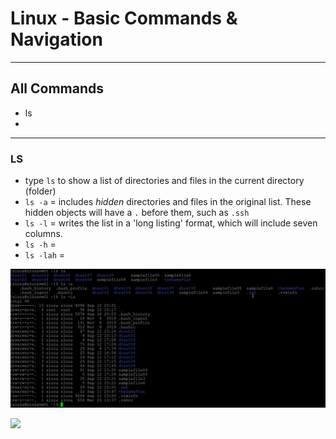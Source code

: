 # Linux - Basic Commands & Navigation
---
## All Commands
 - ls
 -
---

### LS
- type `ls` to show a list of directories and files in the current directory (folder)
- `ls -a` = includes *hidden* directories and files in the original list. These hidden objects will have a `.` before them, such as `.ssh`
- `ls -l` = writes the list in a 'long listing' format, which will include seven columns.
- `ls -h` =
- `ls -lah` =

![](images/49c35bf5.png)


![](images/bc352e4f.png)
